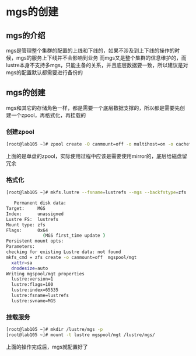 # mgs的创建

## mgs的介绍
mgs是管理整个集群的配置的上线和下线的，如果不涉及到上下线的操作的时候，mgs的服务上下线并不会影响到业务
而mgs又是整个集群的信息维护的，而lustre本身不支持多mgs，只能主备的关系，并且底层数据要一致，所以建议是对mgs的配置默认都需要进行备份的

## mgs的创建
mgs和其它的存储角色一样，都是需要一个底层数据支撑的，所以都是需要先创建一个zpool，再格式化，再挂载的

### 创建zpool
```bash
[root@lab105 ~]# zpool create -O canmount=off -o multihost=on -o cachefile=none mgspool  xvdb1
```
上面的是单盘的zpool，实际使用过程中应该是需要使用mirror的，底层给磁盘留冗余

### 格式化

```bash
[root@lab105 ~]# mkfs.lustre --fsname=lustrefs --mgs --backfstype=zfs  mgspool/mgt

   Permanent disk data:
Target:     MGS
Index:      unassigned
Lustre FS:  lustrefs
Mount type: zfs
Flags:      0x64
              (MGS first_time update )
Persistent mount opts: 
Parameters:
checking for existing Lustre data: not found
mkfs_cmd = zfs create -o canmount=off  mgspool/mgt
  xattr=sa
  dnodesize=auto
Writing mgspool/mgt properties
  lustre:version=1
  lustre:flags=100
  lustre:index=65535
  lustre:fsname=lustrefs
  lustre:svname=MGS
```

### 挂载服务
```bash
[root@lab105 ~]# mkdir /lustre/mgs -p
[root@lab105 ~]# mount -t lustre mgspool/mgt /lustre/mgs/
```
上面的操作完成后，mgs就配置好了
